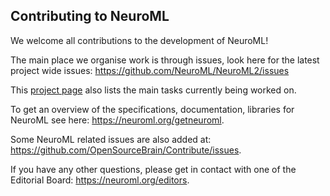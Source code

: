 ## Contributing to NeuroML

We welcome all contributions to the development of NeuroML!

The main place we organise work is through issues, look here for the latest project wide issues: https://github.com/NeuroML/NeuroML2/issues

This [project page](https://github.com/NeuroML/NeuroML2/projects/1) also lists the main tasks currently being worked on. 

To get an overview of the specifications, documentation, libraries for NeuroML see here: https://neuroml.org/getneuroml.

Some NeuroML related issues are also added at: https://github.com/OpenSourceBrain/Contribute/issues.

If you have any other questions, please get in contact with one of the Editorial Board: https://neuroml.org/editors.

